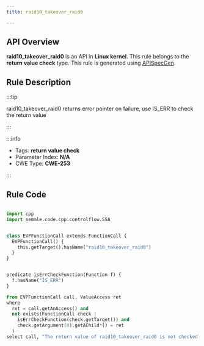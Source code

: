```yaml
---
title: raid10_takeover_raid0

---
```



## API Overview
**raid10_takeover_raid0** is an API in **Linux kernel**. This rule belongs to the **return value check** type. This rule is generated using [APISpecGen](../../tools/APISpecGen).
## Rule Description

:::tip

raid10_takeover_raid0 returns error pointer on failure, use IS_ERR to check the return value

:::

:::info

- Tags: **return value check**
- Parameter Index: **N/A**
- CWE Type: **CWE-253**

:::

## Rule Code
```python

import cpp
import semmle.code.cpp.controlflow.SSA


class EVPFunctionCall extends FunctionCall {
  EVPFunctionCall() {
    this.getTarget().hasName("raid10_takeover_raid0")
  }
}


predicate isErrCheckFunction(Function f) {
  f.hasName("IS_ERR") 
}

from EVPFunctionCall call, ValueAccess ret
where
  ret = call.getAnAccess() and
  not exists(FunctionCall check |
    isErrCheckFunction(check.getTarget()) and
    check.getArgument(0).getAChild*() = ret
  )
select call, "The return value of raid10_takeover_raid0 is not checked with IS_ERR."
    
```